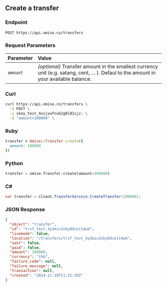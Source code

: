 ## Create a transfer

### Endpoint

```
POST https://api.omise.co/transfers
```

### Request Parameters

| Parameter                | Value                                             |
|:-------------------------|:--------------------------------------------------|
| `amount`                 | *(optional)* Transfer amount in the smallest currency unit (e.g. satang, cent, ... ). Defaul to the amount in your available balance. |

### Curl

```sh
curl https://api.omise.co/transfers \
  -X POST \
  -u skey_test_4xsjvwfnvb2g0l81sjz: \
  -d "amount=100000" \
```

### Ruby

```ruby
transfer = Omise::Transfer.create({
  amount: 100000
})
```

### Python

```python
transfer = omise.Transfer.create(amount=100000)
```

### C&#35;

```c#
var transfer = client.TransferService.CreateTransfer(100000);
```

### JSON Response

```json
{
  "object": "transfer",
  "id": "trsf_test_4y3miv1nhy0dceit4w4",
  "livemode": false,
  "location": "/transfers/trsf_test_4y3miv1nhy0dceit4w4",
  "sent": false,
  "paid": false,
  "amount": 100000,
  "currency": "thb",
  "failure_code": null,
  "failure_message": null,
  "transaction": null,
  "created": "2014-11-18T11:31:26Z"
}
```

